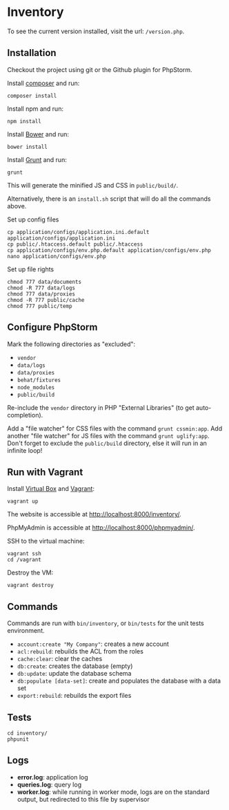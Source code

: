 # Inventory

To see the current version installed, visit the url: `/version.php`.

## Installation

Checkout the project using git or the Github plugin for PhpStorm.

Install [composer](http://getcomposer.org/doc/00-intro.md) and run:

```shell
composer install
```

Install npm and run:

```shell
npm install
```

Install [Bower](http://bower.io/#installing-bower) and run:

```shell
bower install
```

Install [Grunt](http://gruntjs.com/getting-started) and run:

```shell
grunt
```

This will generate the minified JS and CSS in `public/build/`.

Alternatively, there is an `install.sh` script that will do all the commands above.

Set up config files

```shell
cp application/configs/application.ini.default application/configs/application.ini
cp public/.htaccess.default public/.htaccess
cp application/configs/env.php.default application/configs/env.php
nano application/configs/env.php
```

Set up file rights

```shell
chmod 777 data/documents
chmod -R 777 data/logs
chmod 777 data/proxies
chmod -R 777 public/cache
chmod 777 public/temp
```

## Configure PhpStorm

Mark the following directories as "excluded":

- `vendor`
- `data/logs`
- `data/proxies`
- `behat/fixtures`
- `node_modules`
- `public/build`

Re-include the `vendor` directory in PHP "External Libraries" (to get auto-completion).

Add a "file watcher" for CSS files with the command `grunt cssmin:app`.
Add another "file watcher" for JS files with the command `grunt uglify:app`.
Don't forget to exclude the `public/build` directory, else it will run in an infinite loop!

## Run with Vagrant

Install [Virtual Box](https://www.virtualbox.org/wiki/Downloads) and [Vagrant](http://www.vagrantup.com/):

```shell
vagrant up
```

The website is accessible at [http://localhost:8000/inventory/](http://localhost:8000/inventory/).

PhpMyAdmin is accessible at [http://localhost:8000/phpmyadmin/](http://localhost:8000/phpmyadmin/).

SSH to the virtual machine:

```shell
vagrant ssh
cd /vagrant
```

Destroy the VM:

```shell
vagrant destroy
```

## Commands

Commands are run with `bin/inventory`, or `bin/tests` for the unit tests environment.

- `account:create "My Company"`: creates a new account
- `acl:rebuild`: rebuilds the ACL from the roles
- `cache:clear`: clear the caches
- `db:create`: creates the database (empty)
- `db:update`: update the database schema
- `db:populate [data-set]`: create and populates the database with a data set
- `export:rebuild`: rebuilds the export files

## Tests

```shell
cd inventory/
phpunit
```

## Logs

- **error.log**: application log
- **queries.log**: query log
- **worker.log**: while running in worker mode, logs are on the standard output, but redirected to this file by supervisor
